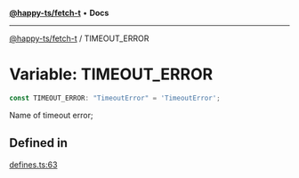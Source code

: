 [**@happy-ts/fetch-t**](../README.md) • **Docs**

***

[@happy-ts/fetch-t](../README.md) / TIMEOUT\_ERROR

# Variable: TIMEOUT\_ERROR

```ts
const TIMEOUT_ERROR: "TimeoutError" = 'TimeoutError';
```

Name of timeout error;

## Defined in

[defines.ts:63](https://github.com/JiangJie/fetch-t/blob/c5e0121b76a0dea415931120c31c2d070cc2469d/src/fetch/defines.ts#L63)
